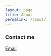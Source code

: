 ```yaml
---
layout: page
title: About
permalink: /about/
---
```



### Contact me

[Email](mailto:german.nikolishin@gmail.com)
